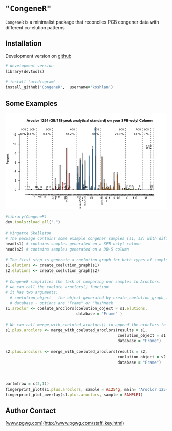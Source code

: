 # `"CongeneR"`

`CongeneR` is a minimalist package that reconciles PCB congener data with different co-elution patterns

## Installation

Development version on [github](https://github.com/koshlan/CongeneR)
```ruby
# development version
library(devtools)

# install 'arcdiagram'
install_github('CongeneR',  username='koshlan')
```

## Some Examples
![Aroclor1254 SPB-octyl column](/image/Aroclor1254.png)

```ruby
#library(CongeneR)
dev.tools::load_all(".")

# Vingette Skelleton
# The package contains some example congener samples (s1, s2) with different coelution patterns
head(s1) # contains samples generated on a SPB-octyl column
head(s2) # contains samples generated on a DB-5 column 

# The first step is generate a coelution graph for both types of samplse
s1.elutions <- create_coelution_graph(s1)
s2.elutions <- create_coelution_graph(s2)

# CongeneR simplifies the task of comparing our samples to Aroclors.
# we can call the coelute_aroclors() function
# it has two arguments:
  # coelution_object - the object generated by create_coelution_graph_from_analyte_list()
  # database - options are "Frame" or "Rushneck
s1.aroclor <- coelute_aroclors(coelution_object = s1.elutions,
                               database = "Frame" )

# We can call merge_with_coeluted_aroclors() to append the aroclors to our datatable
s1.plus.aroclors <- merge_with_coeluted_aroclors(results = s1,
                                                 coelution_object = s1.elutions,
                                                 database = "Frame")

s2.plus.aroclors <- merge_with_coeluted_aroclors(results = s2,
                                                 coelution_object = s2.elutions,
                                                 database = "Frame")



par(mfrow = c(2,1))
fingerprint_plot(s1.plus.aroclors, sample = A1254g, main= "Aroclor 1254 (GE/118-peak analytical standard) on your SPB-octyl Column")
fingerprint_plot_overlay(s1.plus.aroclors, sample = SAMPLE1)
```

Author Contact
--------------
[www.pgwg.com](http://www.pgwg.com/staff_key.html)
